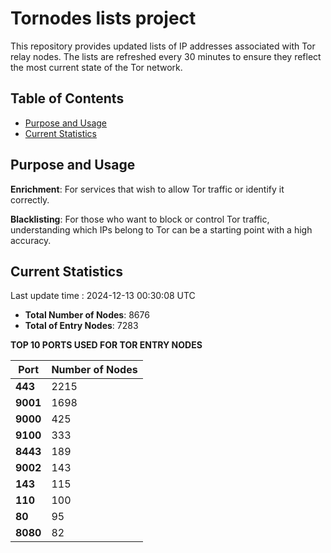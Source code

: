 # Tornodes lists project

This repository provides updated lists of IP addresses associated with Tor relay nodes. The lists are refreshed every 30 minutes to ensure they reflect the most current state of the Tor network.

## Table of Contents

- [Purpose and Usage](#purpose-and-usage)
- [Current Statistics](#current-statistics)


## Purpose and Usage

**Enrichment**: For services that wish to allow Tor traffic or identify it correctly.

**Blacklisting**: For those who want to block or control Tor traffic, understanding which IPs belong to Tor can be a starting point with a high accuracy.

## Current Statistics

Last update time : 2024-12-13 00:30:08 UTC

- **Total Number of Nodes**: 8676
- **Total of Entry Nodes**: 7283

**TOP 10 PORTS USED FOR TOR ENTRY NODES**

| **Port** | **Number of Nodes** |
|------|-----------------|
| **443**   | 2215  |
| **9001**   | 1698  |
| **9000**   | 425  |
| **9100**   | 333  |
| **8443**   | 189  |
| **9002**   | 143  |
| **143**   | 115  |
| **110**   | 100  |
| **80**   | 95  |
| **8080**   | 82  |

